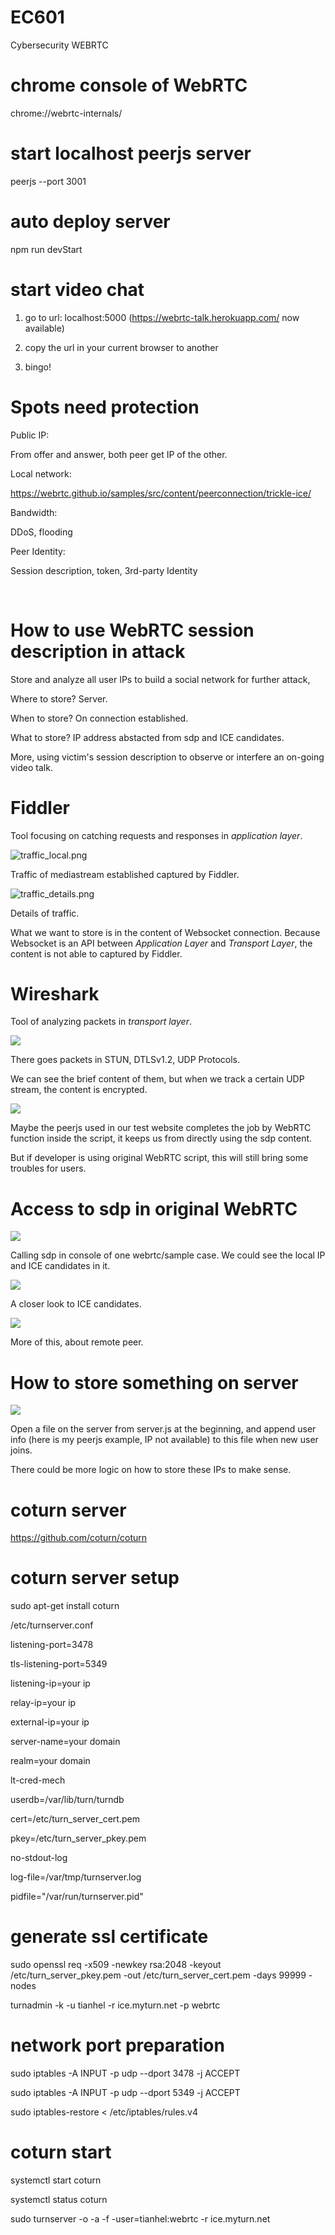 # EC601
 Cybersecurity WEBRTC

# chrome console of WebRTC

chrome://webrtc-internals/

# start localhost peerjs server

peerjs --port 3001

# auto deploy server

npm run devStart

# start video chat

1) go to url: localhost:5000 (https://webrtc-talk.herokuapp.com/ now available)

2) copy the url in your current browser to another

3) bingo!

# Spots need protection

Public IP:

From offer and answer, both peer get IP of the other.

Local network:

https://webrtc.github.io/samples/src/content/peerconnection/trickle-ice/

Bandwidth:

DDoS, flooding

Peer Identity:

Session description, token, 3rd-party Identity

&nbsp;

# How to use WebRTC session description in attack

Store and analyze all user IPs to build a social network for further attack,

Where to store? Server.

When to store? On connection established.

What to store? IP address abstacted from sdp and ICE candidates.

More, using victim's session description to observe or interfere an on-going video talk. 

# Fiddler

Tool focusing on catching requests and responses in _application layer_.

![traffic_local.png](https://ryan2214.github.io/EC601/traffic_local.png)

Traffic of mediastream established captured by Fiddler.

![traffic_details.png](https://ryan2214.github.io/EC601/traffic_details.png)

Details of traffic.

What we want to store is in the content of Websocket connection. Because Websocket is an API between _Application Layer_ and _Transport Layer_, the content is not able to captured by Fiddler.

# Wireshark

Tool of analyzing packets in _transport layer_.

![](https://ryan2214.github.io/EC601/ws_packets.png)

There goes packets in STUN, DTLSv1.2, UDP Protocols. 

We can see the brief content of them, but when we track a certain UDP stream, the content is encrypted.

![](https://ryan2214.github.io/EC601/ws_stream.png)

Maybe the peerjs used in our test website completes the job by WebRTC function inside the script, it keeps us from directly using the sdp content.

But if developer is using original WebRTC script, this will still bring some troubles for users.

# Access to sdp in original WebRTC

![](https://ryan2214.github.io/EC601/current_localdes.png)

Calling sdp in console of one webrtc/sample case. We could see the local IP and ICE candidates in it.

![](https://ryan2214.github.io/EC601/candidates.png)

A closer look to ICE candidates.

![](https://ryan2214.github.io/EC601/current_remotedes.png)

More of this, about remote peer.

# How to store something on server

![](https://ryan2214.github.io/EC601/store_userId.png)

Open a file on the server from server.js at the beginning, and append user info (here is my peerjs example, IP not available) to this file when new user joins.

There could be more logic on how to store these IPs to make sense.

# coturn server

https://github.com/coturn/coturn

# coturn server setup

sudo apt-get install coturn

/etc/turnserver.conf

listening-port=3478

tls-listening-port=5349

listening-ip=your ip

relay-ip=your ip

external-ip=your ip

server-name=your domain

realm=your domain

lt-cred-mech

userdb=/var/lib/turn/turndb

cert=/etc/turn_server_cert.pem

pkey=/etc/turn_server_pkey.pem

no-stdout-log

log-file=/var/tmp/turnserver.log

pidfile="/var/run/turnserver.pid"

# generate ssl certificate

sudo openssl req -x509 -newkey rsa:2048 -keyout   /etc/turn_server_pkey.pem -out /etc/turn_server_cert.pem -days 99999 -nodes

turnadmin -k -u tianhel -r ice.myturn.net -p webrtc

# network port preparation

sudo iptables -A INPUT -p udp --dport 3478 -j ACCEPT

sudo iptables -A INPUT -p udp --dport 5349 -j ACCEPT

sudo iptables-restore < /etc/iptables/rules.v4

# coturn start

systemctl start coturn

systemctl status coturn

sudo turnserver -o -a -f -user=tianhel:webrtc -r ice.myturn.net
